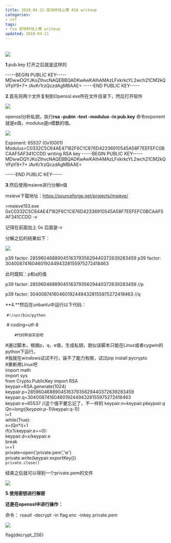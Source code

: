 ```yaml
---
title: 2018.04.21-安恒杯线上赛 RSA writeup
categories:
- ctf
tags:
- rsa 安恒杯线上赛 writeup
updated: 2018-04-21
---
```


###### 

<img src="{{ site.url }}/assets//blog_images/2018.04.21-安恒线上RSA-01.png"/>

 												



**1**.pub.key 打开之后就是这样的

-----BEGIN PUBLIC KEY-----
MDwwDQYJKoZIhvcNAQEBBQADKwAwKAIhAMAzLFxkrkcYL2wch21CM2kQVFpY9+7+
/AvKr1rzQczdAgMBAAE=
-----END PUBLIC KEY-----

**2**.首先将两个文件复制到Openssl.exe所在文件目录下，然后打开软件

<img src="{{ site.url }}/assets//blog_images/2018.04.21-安恒线上RSA-02.png"/>



openssl分析私钥，执行**rsa -pubin -text -modulus -in pub.key** 命令exponent就是e值，modulus是n模数的值。

<img src="{{ site.url }}/assets//blog_images/2018.04.21-安恒线上RSA-03.png"/>



Exponent: 65537 (0x10001)
Modulus=C0332C5C64AE47182F6C1C876D42336910545A58F7EEFEFC0BCAAF5AF341CCDD
writing RSA key
-----BEGIN PUBLIC KEY-----
MDwwDQYJKoZIhvcNAQEBBQADKwAwKAIhAMAzLFxkrkcYL2wch21CM2kQVFpY9+7+
/AvKr1rzQczdAgMBAAE=

-----END PUBLIC KEY-----

**3**.然后使用msieve进行分解n值

msieve下载地址：<https://sourceforge.net/projects/msieve/>

\>msieve153.exe 0xC0332C5C64AE47182F6C1C876D42336910545A58F7EEFEFC0BCAAF5AF341CCDD -v

记得在前面加上 0x  后面是-v

分解之后的结果如下：

<img src="{{ site.url }}/assets//blog_images/2018.04.21-安恒线上RSA-04.png"/>



p39 factor: 285960468890451637935629440372639283459
p39 factor: 304008741604601924494328155975272418463

此时既知：p和q的值

p39 factor: 285960468890451637935629440372639283459   //p

p39 factor: 304008741604601924494328155975272418463   //q

**4.**然后在unbantu中运行以下代码：

​    `#!/usr/bin/python`  

​    # coding=utf-8   

`​    #代码转自实验吧`

​    #通过脚本，根据p，q，e值，生成私钥，貌似该脚本只能在Linux或者cygwin的python下运行。  
    #我就在windows试试不行，装不了能力有限，试过pip install pycrypto  
    #果断用Linux吧  
    import math  
    import sys  
    from Crypto.PublicKey import RSA  
    keypair=RSA.generate(1024)  
    keypair.p=285960468890451637935629440372639283459
    keypair.q=304008741604601924494328155975272418463  
    keypair.e=65537  //这个值不要忘记了，不一样的
    keypair.n=keypair.p*keypair.q  
    Qn=long((keypair.p-1)*(keypair.q-1))  
    i=1  
    while(True):  
        x=(Qn*i)+1  
        if(x%keypair.e==0):  
            keypair.d=x/keypair.e  
            break  
        i+=1  
    private=open('private.pem','w')  
    private.write(keypair.exportKey())  
    `private.close()`  

结束之后就可以得到一个private.pem的文件

<img src="{{ site.url }}/assets//blog_images/2018.04.21-安恒线上RSA-05.png"/>



**5**.**使用密钥进行解密**

**还是在openssl中进行操作：**

命令： rsautl -decrypt -in flag.enc -inkey private.pem

<img src="{{ site.url }}/assets//blog_images/2018.04.21-安恒线上RSA-06.png"/>



flag{decrypt_256}

​
